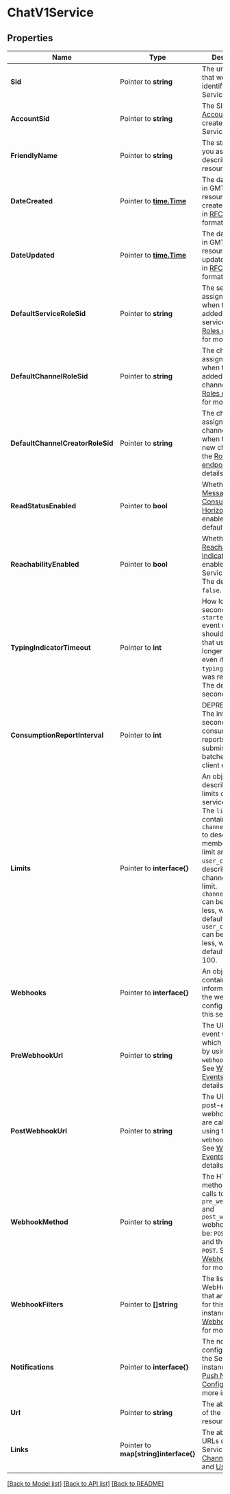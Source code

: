 # ChatV1Service

## Properties

Name | Type | Description | Notes
------------ | ------------- | ------------- | -------------
**Sid** | Pointer to **string** | The unique string that we created to identify the Service resource. |
**AccountSid** | Pointer to **string** | The SID of the [Account](https://www.twilio.com/docs/api/rest/account) that created the Service resource. |
**FriendlyName** | Pointer to **string** | The string that you assigned to describe the resource. |
**DateCreated** | Pointer to [**time.Time**](time.Time.md) | The date and time in GMT when the resource was created specified in [RFC 2822](http://www.ietf.org/rfc/rfc2822.txt) format. |
**DateUpdated** | Pointer to [**time.Time**](time.Time.md) | The date and time in GMT when the resource was last updated specified in [RFC 2822](http://www.ietf.org/rfc/rfc2822.txt) format. |
**DefaultServiceRoleSid** | Pointer to **string** | The service role assigned to users when they are added to the service. See the [Roles endpoint](https://www.twilio.com/docs/chat/api/roles) for more details. |
**DefaultChannelRoleSid** | Pointer to **string** | The channel role assigned to users when they are added to a channel. See the [Roles endpoint](https://www.twilio.com/docs/chat/api/roles) for more details. |
**DefaultChannelCreatorRoleSid** | Pointer to **string** | The channel role assigned to a channel creator when they join a new channel. See the [Roles endpoint](https://www.twilio.com/docs/chat/api/roles) for more details. |
**ReadStatusEnabled** | Pointer to **bool** | Whether the [Message Consumption Horizon](https://www.twilio.com/docs/chat/consumption-horizon) feature is enabled. The default is `true`. |
**ReachabilityEnabled** | Pointer to **bool** | Whether the [Reachability Indicator](https://www.twilio.com/docs/chat/reachability-indicator) is enabled for this Service instance. The default is `false`. |
**TypingIndicatorTimeout** | Pointer to **int** | How long in seconds after a `started typing` event until clients should assume that user is no longer typing, even if no `ended typing` message was received.  The default is 5 seconds. |
**ConsumptionReportInterval** | Pointer to **int** | DEPRECATED. The interval in seconds between consumption reports submission batches from client endpoints. |
**Limits** | Pointer to **interface{}** | An object that describes the limits of the service instance. The `limits` object contains  `channel_members` to describe the members/channel limit and `user_channels` to describe the channels/user limit. `channel_members` can be 1,000 or less, with a default of 250. `user_channels` can be 1,000 or less, with a default value of 100. |
**Webhooks** | Pointer to **interface{}** | An object that contains information about the webhooks configured for this service. |
**PreWebhookUrl** | Pointer to **string** | The URL for pre-event webhooks, which are called by using the `webhook_method`. See [Webhook Events](https://www.twilio.com/docs/api/chat/webhooks) for more details. |
**PostWebhookUrl** | Pointer to **string** | The URL for post-event webhooks, which are called by using the `webhook_method`. See [Webhook Events](https://www.twilio.com/docs/api/chat/webhooks) for more details. |
**WebhookMethod** | Pointer to **string** | The HTTP method to use for calls to the `pre_webhook_url` and `post_webhook_url` webhooks.  Can be: `POST` or `GET` and the default is `POST`. See [Webhook Events](https://www.twilio.com/docs/chat/webhook-events) for more details. |
**WebhookFilters** | Pointer to **[]string** | The list of WebHook events that are enabled for this Service instance. See [Webhook Events](https://www.twilio.com/docs/chat/webhook-events) for more details. |
**Notifications** | Pointer to **interface{}** | The notification configuration for the Service instance. See [Push Notification Configuration](https://www.twilio.com/docs/chat/push-notification-configuration) for more information. |
**Url** | Pointer to **string** | The absolute URL of the Service resource. |
**Links** | Pointer to **map[string]interface{}** | The absolute URLs of the Service's [Channels](https://www.twilio.com/docs/chat/api/channels), [Roles](https://www.twilio.com/docs/chat/api/roles), and [Users](https://www.twilio.com/docs/chat/api/users). |

[[Back to Model list]](../README.md#documentation-for-models) [[Back to API list]](../README.md#documentation-for-api-endpoints) [[Back to README]](../README.md)


